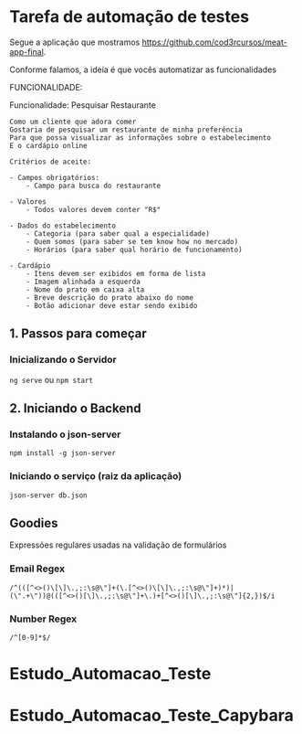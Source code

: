 # Tarefa de automação de testes
Segue a aplicação que mostramos https://github.com/cod3rcursos/meat-app-final.

Conforme falamos, a ideia é que vocês automatizar as funcionalidades

FUNCIONALIDADE:

Funcionalidade: Pesquisar Restaurante

	Como um cliente que adora comer
	Gostaria de pesquisar um restaurante de minha preferência
	Para que possa visualizar as informações sobre o estabelecimento
	E o cardápio online

	Critérios de aceite:

	- Campos obrigatórios:
		- Campo para busca do restaurante

	- Valores
		- Todos valores devem conter "R$"

	- Dados do estabelecimento
		- Categoria (para saber qual a especialidade)
		- Quem somos (para saber se tem know how no mercado)
		- Horários (para saber qual horário de funcionamento)

	- Cardápio
		- Itens devem ser exibidos em forma de lista
		- Imagem alinhada a esquerda
		- Nome do prato em caixa alta
		- Breve descrição do prato abaixo do nome
		- Botão adicionar deve estar sendo exibido


## 1. Passos para começar

### Inicializando o Servidor

`ng serve` ou `npm start`

## 2. Iniciando o Backend

### Instalando o json-server

`npm install -g json-server`

### Iniciando o serviço (raiz da aplicação)

`json-server db.json`

## Goodies

Expressões regulares usadas na validação de formulários

### Email Regex

`/^(([^<>()\[\]\.,;:\s@\"]+(\.[^<>()\[\]\.,;:\s@\"]+)*)|(\".+\"))@(([^<>()[\]\.,;:\s@\"]+\.)+[^<>()[\]\.,;:\s@\"]{2,})$/i`

### Number Regex

`/^[0-9]*$/`
# Estudo_Automacao_Teste
# Estudo_Automacao_Teste_Capybara
